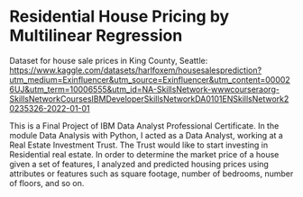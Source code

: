 # Residential House Pricing by Multilinear Regression

Dataset for house sale prices in King County, Seattle: https://www.kaggle.com/datasets/harlfoxem/housesalesprediction?utm_medium=Exinfluencer&utm_source=Exinfluencer&utm_content=000026UJ&utm_term=10006555&utm_id=NA-SkillsNetwork-wwwcourseraorg-SkillsNetworkCoursesIBMDeveloperSkillsNetworkDA0101ENSkillsNetwork20235326-2022-01-01

This is a Final Project of IBM Data Analyst Professional Certificate. In the module Data Analysis with Python, I acted as a Data Analyst, working at a Real Estate Investment Trust. The Trust would like to start investing in Residential real estate. In order to determine the market price of a house given a set of features, I analyzed and predicted housing prices using attributes or features such as square footage, number of bedrooms, number of floors, and so on.
